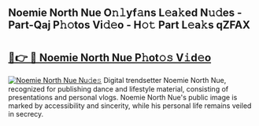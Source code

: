 ## Noemie North Nue O𝚗𝚕yf𝚊ns L𝚎a𝚔ed N𝚞𝚍es - Part-Qaj P𝚑𝚘tos Vi𝚍𝚎o - H𝚘𝚝 Part L𝚎a𝚔s qZFAX

# <h2><a href="http://kfeolx.oniu.top/?m=Noemie+North+Nue">🔗👉 🔴 Noemie North Nue P𝚑ot𝚘𝚜 V𝚒d𝚎o</a></h2>

[![Noemie North Nue Nu𝚍e𝚜](https://i.imgur.com/0qMVB7G.gif)](http://kfeolx.oniu.top/?m=Noemie+North+Nue)
Digital trendsetter Noemie North Nue, recognized for publishing dance and lifestyle material, consisting of presentations and personal vlogs. Noemie North Nue's public image is marked by accessibility and sincerity, while his personal life remains veiled in secrecy.  
